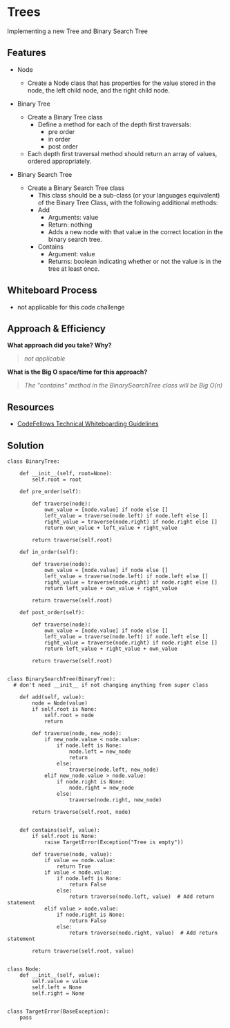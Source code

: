 # Trees

Implementing a new Tree and Binary Search Tree

## Features

- Node
  - Create a Node class that has properties for the value stored in the node, the left child node, and the right child node.

- Binary Tree
  - Create a Binary Tree class
    - Define a method for each of the depth first traversals:
      - pre order
      - in order
      - post order
  - Each depth first traversal method should return an array of values, ordered appropriately.

- Binary Search Tree
  - Create a Binary Search Tree class
    - This class should be a sub-class (or your languages equivalent) of the Binary Tree Class, with the following additional methods:
    - Add
      - Arguments: value
      - Return: nothing
      - Adds a new node with that value in the correct location in the binary search tree.
    - Contains
      - Argument: value
      - Returns: boolean indicating whether or not the value is in the tree at least once.

## Whiteboard Process

- not applicable for this code challenge

## Approach & Efficiency

**What approach did you take? Why?**

>*not applicable*

**What is the Big O space/time for this approach?**

>*The "contains" method in the BinarySearchTree class will be Big O(n)*

## Resources

- [CodeFellows Technical Whiteboarding Guidelines](https://codefellows.github.io/common_curriculum/challenges/code/whiteboarding)

## Solution

```
class BinaryTree:

    def __init__(self, root=None):
        self.root = root

    def pre_order(self):

        def traverse(node):
            own_value = [node.value] if node else []
            left_value = traverse(node.left) if node.left else []
            right_value = traverse(node.right) if node.right else []
            return own_value + left_value + right_value

        return traverse(self.root)

    def in_order(self):

        def traverse(node):
            own_value = [node.value] if node else []
            left_value = traverse(node.left) if node.left else []
            right_value = traverse(node.right) if node.right else []
            return left_value + own_value + right_value

        return traverse(self.root)

    def post_order(self):

        def traverse(node):
            own_value = [node.value] if node else []
            left_value = traverse(node.left) if node.left else []
            right_value = traverse(node.right) if node.right else []
            return left_value + right_value + own_value

        return traverse(self.root)


class BinarySearchTree(BinaryTree):
  # don't need __init__ if not changing anything from super class

    def add(self, value):
        node = Node(value)
        if self.root is None:
            self.root = node
            return

        def traverse(node, new_node):
            if new_node.value < node.value:
                if node.left is None:
                    node.left = new_node
                    return
                else:
                    traverse(node.left, new_node)
            elif new_node.value > node.value:
                if node.right is None:
                    node.right = new_node
                else:
                    traverse(node.right, new_node)

        return traverse(self.root, node)


    def contains(self, value):
        if self.root is None:
            raise TargetError(Exception("Tree is empty"))

        def traverse(node, value):
            if value == node.value:
                return True
            if value < node.value:
                if node.left is None:
                    return False
                else:
                    return traverse(node.left, value)  # Add return statement
            elif value > node.value:
                if node.right is None:
                    return False
                else:
                    return traverse(node.right, value)  # Add return statement

        return traverse(self.root, value)


class Node:
    def __init__(self, value):
        self.value = value
        self.left = None
        self.right = None


class TargetError(BaseException):
    pass
```
